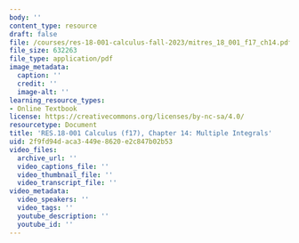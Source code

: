 ```yaml
---
body: ''
content_type: resource
draft: false
file: /courses/res-18-001-calculus-fall-2023/mitres_18_001_f17_ch14.pdf
file_size: 632263
file_type: application/pdf
image_metadata:
  caption: ''
  credit: ''
  image-alt: ''
learning_resource_types:
- Online Textbook
license: https://creativecommons.org/licenses/by-nc-sa/4.0/
resourcetype: Document
title: 'RES.18-001 Calculus (f17), Chapter 14: Multiple Integrals'
uid: 2f9fd94d-aca3-449e-8620-e2c847b02b53
video_files:
  archive_url: ''
  video_captions_file: ''
  video_thumbnail_file: ''
  video_transcript_file: ''
video_metadata:
  video_speakers: ''
  video_tags: ''
  youtube_description: ''
  youtube_id: ''
---
```

